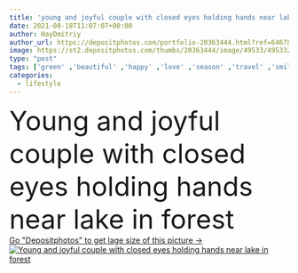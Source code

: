 ```yaml
---
title: 'young and joyful couple with closed eyes holding hands near lake in forest '
date: 2021-08-18T11:07:07+00:00
author: HayDmitriy
author_url: https://depositphotos.com/portfolio-20363444.html?ref=64678756
image: https://st2.depositphotos.com/thumbs/20363444/image/49533/495332322/api_thumb_450.jpg?forcejpeg=true
type: "post"
tags: ['green' ,'beautiful' ,'happy' ,'love' ,'season' ,'travel' ,'smiling' ,'people' ,'outdoors' ,'cheerful' ,'nature' ,'water' ,'autumn' ,'caucasian' ,'fall' ,'man' ,'trees' ,'emotion' ,'couple' ,'woman' ,'forest' ,'lifestyle' ,'joyful' ,'together' ,'tourism' ,'recreation' ,'journey' ,'map' ,'adventure' ,'handsome' ,'trip' ,'pleased' ,'lake' ,'closeness' ,'trekking' ,'relationship' ,'backpacks' ,'tourists' ,'boyfriend' ,'girlfriend' ,'backpacking' ,'hats' ,'travelers' ,'copy space' ,'closed eyes' ,'young adult' ,'hold hands' ,'camping trip' ]
categories: 
  - lifestyle
---
```

<div aling="center">
            <font size="60"> Young and joyful couple with closed eyes holding hands near lake in forest</font>   
</div>
<div>
    <a href='https://depositphotos.com/495332322/stock-photo-young-joyful-couple-closed-eyes.html?ref=64678756' target=_blank > Go "Depositphotos" to get lage size of this picture ->
        <img href='https://depositphotos.com/495332322/stock-photo-young-joyful-couple-closed-eyes.html?ref=64678756' src='https://st2.depositphotos.com/20363444/49533/i/950/depositphotos_495332322-stock-photo-young-joyful-couple-closed-eyes.jpg?forcejpeg=true' alt='Young and joyful couple with closed eyes holding hands near lake in forest' >
    </a>
</div>
